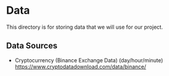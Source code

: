 # Data
This directory is for storing data that we will use for our project.


## Data Sources
* Cryptocurrency (Binance Exchange Data)
  (day/hour/minute)
  https://www.cryptodatadownload.com/data/binance/